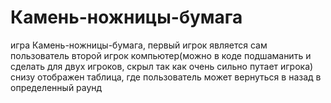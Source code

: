 
# Камень-ножницы-бумага

игра Камень-ножницы-бумага, первый игрок является сам пользователь второй игрок компьютер(можно в коде подшаманить и сделать для двух игроков, скрыл так как очень сильно путает игрока)
снизу отображен таблица, где пользователь может вернуться в назад в определенный раунд